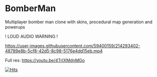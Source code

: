 # BomberMan
Multiplayer bomber man clone with skins, procedural map generation and powerups

! LOUD AUDIO WARNING !


https://user-images.githubusercontent.com/59400159/214293402-48789e8b-5cf8-42d5-8c98-5176e4dd15eb.mp4


Full res:
https://youtu.be/4TrIXMdnMGo

[![Hits](https://hits.seeyoufarm.com/api/count/incr/badge.svg?url=https%3A%2F%2Fgithub.com%2FR1nge%2FBomberMan&count_bg=%2379C83D&title_bg=%23555555&icon=&icon_color=%23E7E7E7&title=Visits&edge_flat=false)](https://github.com/R1nge)

